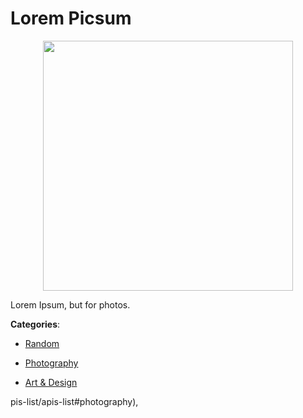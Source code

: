 # Lorem Picsum
<p align="center">
    <img width="400" src="https://raw.githubusercontent.com/apis-list/apis-list/apis/lorem-picsum/logo_256x256.png" />
</p>

Lorem Ipsum, but for photos.



**Categories**:

- [Random](https://github.com/apis-list/apis-list#random)

- [Photography](https://github.com/apis-list/apis-list#photography)

- [Art & Design](https://github.com/apis-list/apis-list#art-and-design)



pis-list/apis-list#photography),


